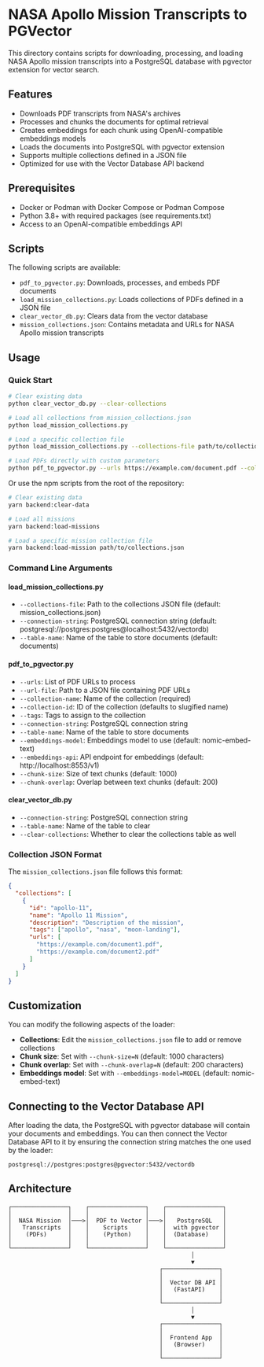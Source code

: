 # NASA Apollo Mission Transcripts to PGVector

This directory contains scripts for downloading, processing, and loading NASA Apollo mission transcripts into a PostgreSQL database with pgvector extension for vector search.

## Features

- Downloads PDF transcripts from NASA's archives
- Processes and chunks the documents for optimal retrieval
- Creates embeddings for each chunk using OpenAI-compatible embeddings models
- Loads the documents into PostgreSQL with pgvector extension
- Supports multiple collections defined in a JSON file
- Optimized for use with the Vector Database API backend

## Prerequisites

- Docker or Podman with Docker Compose or Podman Compose
- Python 3.8+ with required packages (see requirements.txt)
- Access to an OpenAI-compatible embeddings API

## Scripts

The following scripts are available:

- `pdf_to_pgvector.py`: Downloads, processes, and embeds PDF documents
- `load_mission_collections.py`: Loads collections of PDFs defined in a JSON file
- `clear_vector_db.py`: Clears data from the vector database
- `mission_collections.json`: Contains metadata and URLs for NASA Apollo mission transcripts

## Usage

### Quick Start

```bash
# Clear existing data
python clear_vector_db.py --clear-collections

# Load all collections from mission_collections.json
python load_mission_collections.py

# Load a specific collection file
python load_mission_collections.py --collections-file path/to/collections.json

# Load PDFs directly with custom parameters
python pdf_to_pgvector.py --urls https://example.com/document.pdf --collection-name "My Collection" --collection-id "my-collection" --tags "tag1" "tag2"
```

Or use the npm scripts from the root of the repository:

```bash
# Clear existing data
yarn backend:clear-data

# Load all missions
yarn backend:load-missions

# Load a specific mission collection file
yarn backend:load-mission path/to/collections.json
```

### Command Line Arguments

#### load_mission_collections.py

- `--collections-file`: Path to the collections JSON file (default: mission_collections.json)
- `--connection-string`: PostgreSQL connection string (default: postgresql://postgres:postgres@localhost:5432/vectordb)
- `--table-name`: Name of the table to store documents (default: documents)

#### pdf_to_pgvector.py

- `--urls`: List of PDF URLs to process
- `--url-file`: Path to a JSON file containing PDF URLs
- `--collection-name`: Name of the collection (required)
- `--collection-id`: ID of the collection (defaults to slugified name)
- `--tags`: Tags to assign to the collection
- `--connection-string`: PostgreSQL connection string
- `--table-name`: Name of the table to store documents
- `--embeddings-model`: Embeddings model to use (default: nomic-embed-text)
- `--embeddings-api`: API endpoint for embeddings (default: http://localhost:8553/v1)
- `--chunk-size`: Size of text chunks (default: 1000)
- `--chunk-overlap`: Overlap between text chunks (default: 200)

#### clear_vector_db.py

- `--connection-string`: PostgreSQL connection string
- `--table-name`: Name of the table to clear
- `--clear-collections`: Whether to clear the collections table as well

### Collection JSON Format

The `mission_collections.json` file follows this format:

```json
{
  "collections": [
    {
      "id": "apollo-11",
      "name": "Apollo 11 Mission",
      "description": "Description of the mission",
      "tags": ["apollo", "nasa", "moon-landing"],
      "urls": [
        "https://example.com/document1.pdf",
        "https://example.com/document2.pdf"
      ]
    }
  ]
}
```

## Customization

You can modify the following aspects of the loader:

- **Collections**: Edit the `mission_collections.json` file to add or remove collections
- **Chunk size**: Set with `--chunk-size=N` (default: 1000 characters)
- **Chunk overlap**: Set with `--chunk-overlap=N` (default: 200 characters)
- **Embeddings model**: Set with `--embeddings-model=MODEL` (default: nomic-embed-text)

## Connecting to the Vector Database API

After loading the data, the PostgreSQL with pgvector database will contain your documents and embeddings. You can then connect the Vector Database API to it by ensuring the connection string matches the one used by the loader:

```
postgresql://postgres:postgres@pgvector:5432/vectordb
```

## Architecture

```
┌────────────────┐    ┌────────────────┐    ┌────────────────┐
│                │    │                │    │                │
│  NASA Mission  │───>│  PDF to Vector │───>│   PostgreSQL   │
│   Transcripts  │    │    Scripts     │    │  with pgvector │
│    (PDFs)      │    │    (Python)    │    │  (Database)    │
│                │    │                │    │                │
└────────────────┘    └────────────────┘    └────────────────┘
                                                    │
                                                    ▼
                                           ┌────────────────┐
                                           │                │
                                           │  Vector DB API │
                                           │   (FastAPI)    │
                                           │                │
                                           └────────────────┘
                                                    │
                                                    ▼
                                           ┌────────────────┐
                                           │                │
                                           │  Frontend App  │
                                           │   (Browser)    │
                                           │                │
                                           └────────────────┘
``` 